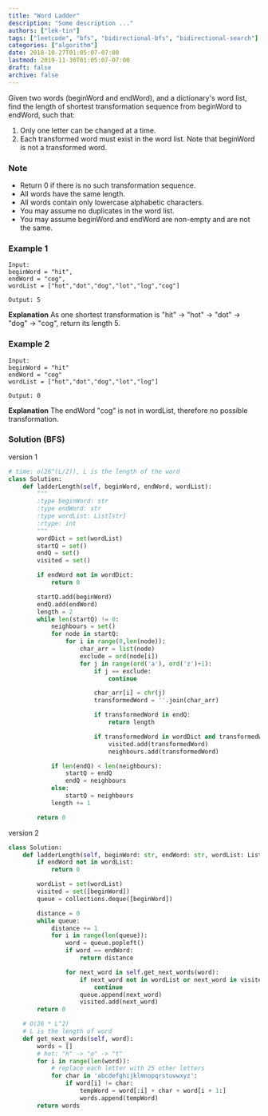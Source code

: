 ```yaml
---
title: "Word Ladder"
description: "Some description ..."
authors: ["lek-tin"]
tags: ["leetcode", "bfs", "bidirectional-bfs", "bidirectional-search"]
categories: ["algorithm"]
date: 2018-10-27T01:05:07-07:00
lastmod: 2019-11-30T01:05:07-07:00
draft: false
archive: false
---
```

Given two words (beginWord and endWord), and a dictionary's word list, find the length of shortest transformation sequence from beginWord to endWord, such that:
1. Only one letter can be changed at a time.
2. Each transformed word must exist in the word list. Note that beginWord is not a transformed word.
### Note
- Return 0 if there is no such transformation sequence.
- All words have the same length.
- All words contain only lowercase alphabetic characters.
- You may assume no duplicates in the word list.
- You may assume beginWord and endWord are non-empty and are not the same.
### Example 1
```
Input:
beginWord = "hit",
endWord = "cog",
wordList = ["hot","dot","dog","lot","log","cog"]

Output: 5
```
**Explanation** As one shortest transformation is "hit" -> "hot" -> "dot" -> "dog" -> "cog",
return its length 5.
### Example 2
```
Input:
beginWord = "hit"
endWord = "cog"
wordList = ["hot","dot","dog","lot","log"]

Output: 0
```
**Explanation** The endWord "cog" is not in wordList, therefore no possible transformation.
### Solution (BFS)

version 1
```python
# time: o(26^(L/2)), L is the length of the word
class Solution:
    def ladderLength(self, beginWord, endWord, wordList):
        """
        :type beginWord: str
        :type endWord: str
        :type wordList: List[str]
        :rtype: int
        """
        wordDict = set(wordList)
        startQ = set()
        endQ = set()
        visited = set()

        if endWord not in wordDict:
            return 0

        startQ.add(beginWord)
        endQ.add(endWord)
        length = 2
        while len(startQ) != 0:
            neighbours = set()
            for node in startQ:
                for i in range(0,len(node)):
                    char_arr = list(node)
                    exclude = ord(node[i])
                    for j in range(ord('a'), ord('z')+1):
                        if j == exclude:
                            continue

                        char_arr[i] = chr(j)
                        transformedWord = ''.join(char_arr)

                        if transformedWord in endQ:
                            return length

                        if transformedWord in wordDict and transformedWord not in visited:
                            visited.add(transformedWord)
                            neighbours.add(transformedWord)

            if len(endQ) < len(neighbours):
                startQ = endQ
                endQ = neighbours
            else:
                startQ = neighbours
            length += 1

        return 0
```

version 2
```python
class Solution:
    def ladderLength(self, beginWord: str, endWord: str, wordList: List[str]) -> int:
        if endWord not in wordList:
            return 0

        wordList = set(wordList)
        visited = set([beginWord])
        queue = collections.deque([beginWord])

        distance = 0
        while queue:
            distance += 1
            for i in range(len(queue)):
                word = queue.popleft()
                if word == endWord:
                    return distance

                for next_word in self.get_next_words(word):
                    if next_word not in wordList or next_word in visited:
                        continue
                    queue.append(next_word)
                    visited.add(next_word)
        return 0

    # O(26 * L^2)
    # L is the length of word
    def get_next_words(self, word):
        words = []
        # hot: "h" -> "o" -> "t"
        for i in range(len(word)):
            # replace each letter with 25 other letters
            for char in 'abcdefghijklmnopqrstuvwxyz':
                if word[i] != char:
                    tempWord = word[:i] + char + word[i + 1:]
                    words.append(tempWord)
        return words
```
